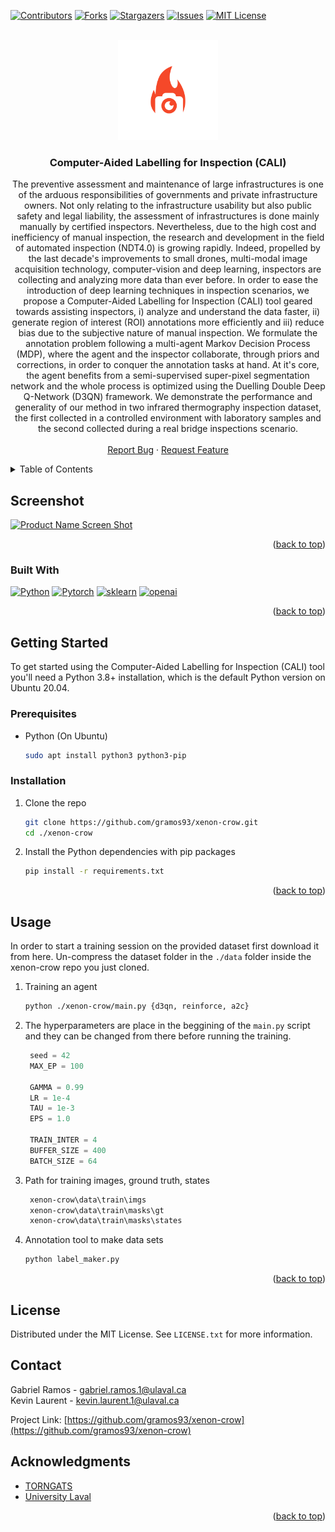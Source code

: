 <!-- Improved compatibility of back to top link: See: https://github.com/othneildrew/Best-README-Template/pull/73 -->
<a name="readme-top"></a>
<!--
*** Thanks for checking out the Best-README-Template. If you have a suggestion
*** that would make this better, please fork the repo and create a pull request
*** or simply open an issue with the tag "enhancement".
*** Don't forget to give the project a star!
*** Thanks again! Now go create something AMAZING! :D
-->



<!-- PROJECT SHIELDS -->
<!--
*** I'm using markdown "reference style" links for readability.
*** Reference links are enclosed in brackets [ ] instead of parentheses ( ).
*** See the bottom of this document for the declaration of the reference variables
*** for contributors-url, forks-url, etc. This is an optional, concise syntax you may use.
*** https://www.markdownguide.org/basic-syntax/#reference-style-links
-->
[![Contributors][contributors-shield]][contributors-url]
[![Forks][forks-shield]][forks-url]
[![Stargazers][stars-shield]][stars-url]
[![Issues][issues-shield]][issues-url]
[![MIT License][license-shield]][license-url]
<!-- [![LinkedIn][linkedin-shield]][linkedin-url] -->



<!-- PROJECT LOGO -->
<br />
<div align="center">
  <a href="https://github.com/gramos93/xenon-crow">
    <img src="assets/logo.png" alt="Logo" width="160" height="160">
  </a>

<h3 align="center">Computer-Aided Labelling for Inspection (CALI)</h3>

  <p align="center">
    The preventive assessment and maintenance of large infrastructures is one of the arduous responsibilities of governments and private infrastructure owners. Not only relating to the infrastructure usability but also public safety and legal liability, the assessment of infrastructures is done mainly manually by certified inspectors. Nevertheless, due to the high cost and inefficiency of manual inspection, the research and development in the field of automated inspection (NDT4.0) is growing rapidly. Indeed, propelled by the last decade's improvements to small drones, multi-modal image acquisition technology, computer-vision and deep learning, inspectors are collecting and analyzing more data than ever before. In order to ease the introduction of deep learning techniques in inspection scenarios, we propose a Computer-Aided Labelling for Inspection (CALI) tool geared towards assisting inspectors, i) analyze and understand the data faster, ii) generate region of interest (ROI) annotations more efficiently and iii) reduce bias due to the subjective nature of manual inspection. We formulate the annotation problem following a multi-agent Markov Decision Process (MDP), where the agent and the inspector collaborate, through priors and corrections, in order to conquer the annotation tasks at hand. At it's core, the agent benefits from a semi-supervised super-pixel segmentation network and the whole process is optimized using the Duelling Double Deep Q-Network (D3QN) framework. We demonstrate the performance and generality of our method in two infrared thermography inspection dataset, the first collected in a controlled environment with laboratory samples and the second collected during a real bridge inspections scenario.
    <br />
    <!-- <a href="https://github.com/gramos93/xenon-crow"><strong>Explore the docs »</strong></a> -->
    <!-- <br /> -->
    <br />
    <a href="https://github.com/gramos93/xenon-crow/issues">Report Bug</a>
    ·
    <a href="https://github.com/gramos93/xenon-crow/issues">Request Feature</a>
  </p>
</div>


<!-- TABLE OF CONTENTS -->
<details>
  <summary>Table of Contents</summary>
  <ol>
    <li>
      <a href="#screenshot">Screenshot</a>
      <ul>
        <li><a href="#built-with">Built With</a></li>
      </ul>
    </li>
    <li>
      <a href="#getting-started">Getting Started</a>
      <ul>
        <li><a href="#prerequisites">Prerequisites</a></li>
        <li><a href="#installation">Installation</a></li>
      </ul>
    </li>
    <li><a href="#usage">Usage</a></li>
    <li><a href="#license">License</a></li>
    <li><a href="#contact">Contact</a></li>
    <li><a href="#acknowledgments">Acknowledgments</a></li>
  </ol>
</details>



<!-- ABOUT THE PROJECT -->
## Screenshot

[![Product Name Screen Shot][product-screenshot]](https://example.com)

<!-- Here's a blank template to get started: To avoid retyping too much info. Do a search and replace with your text editor for the following: `gramos93`, `xenon-crow`, `twitter_handle`, `linkedin_username`, `ulaval.ca`, `gabriel.ramos.1`, `Xenon-Crow`, `Automatic thermal\IR imaging labeling software. Powered by semi-supervised semantic segmantation and Deep-RL.` -->

<p align="right">(<a href="#readme-top">back to top</a>)</p>



### Built With

<!-- * [![Next][Next.js]][Next-url]
* [![React][React.js]][React-url]
* [![Vue][Vue.js]][Vue-url]
* [![Angular][Angular.io]][Angular-url]
* [![Svelte][Svelte.dev]][Svelte-url]
* [![Laravel][Laravel.com]][Laravel-url]
* [![Bootstrap][Bootstrap.com]][Bootstrap-url]
* [![JQuery][JQuery.com]][JQuery-url] -->
[![Python][python.org]][Python-url] [![Pytorch][pytorch.org]][Pytorch-url] [![sklearn][sklearn.org]][sklearn-url] [![openai][openai.com]][openai-url] 

<p align="right">(<a href="#readme-top">back to top</a>)</p>



<!-- GETTING STARTED -->
## Getting Started

To get started using the Computer-Aided Labelling for Inspection (CALI) tool you'll need a Python 3.8+ installation, which is the default Python version on Ubuntu 20.04. 

### Prerequisites

* Python (On Ubuntu)
  ```sh
  sudo apt install python3 python3-pip
  ```

### Installation

1. Clone the repo
   ```sh
   git clone https://github.com/gramos93/xenon-crow.git
   cd ./xenon-crow
   ```
2. Install the Python dependencies with pip packages
   ```sh
   pip install -r requirements.txt
   ```

<p align="right">(<a href="#readme-top">back to top</a>)</p>


<!-- USAGE EXAMPLES -->
## Usage

In order to start a training session on the provided dataset first download it from here. Un-compress the dataset folder in the `./data` folder inside the xenon-crow repo you just cloned.

1. Training an agent
   ```sh
   python ./xenon-crow/main.py {d3qn, reinforce, a2c}
   ```
2. The hyperparameters are place in the beggining of the `main.py` script and they can be changed from there before running the training.
   ```python
    seed = 42
    MAX_EP = 100

    GAMMA = 0.99
    LR = 1e-4
    TAU = 1e-3
    EPS = 1.0

    TRAIN_INTER = 4
    BUFFER_SIZE = 400
    BATCH_SIZE = 64
   ```
 3. Path for training images, ground truth, states
    ```sh
     xenon-crow\data\train\imgs
     xenon-crow\data\train\masks\gt
     xenon-crow\data\train\masks\states
    ```
4. Annotation tool to make data sets
    ```python
   python label_maker.py
   ```

<p align="right">(<a href="#readme-top">back to top</a>)</p>



<!-- ROADMAP -->
<!-- ## Roadmap

- [ ] Feature 1
- [ ] Feature 2
- [ ] Feature 3
    - [ ] Nested Feature

See the [open issues](https://github.com/gramos93/xenon-crow/issues) for a full list of proposed features (and known issues).

<p align="right">(<a href="#readme-top">back to top</a>)</p> -->



<!-- CONTRIBUTING -->
<!-- ## Contributing

Contributions are what make the open source community such an amazing place to learn, inspire, and create. Any contributions you make are **greatly appreciated**.

If you have a suggestion that would make this better, please fork the repo and create a pull request. You can also simply open an issue with the tag "enhancement".
Don't forget to give the project a star! Thanks again!

1. Fork the Project
2. Create your Feature Branch (`git checkout -b feature/AmazingFeature`)
3. Commit your Changes (`git commit -m 'Add some AmazingFeature'`)
4. Push to the Branch (`git push origin feature/AmazingFeature`)
5. Open a Pull Request

<p align="right">(<a href="#readme-top">back to top</a>)</p> -->



<!-- LICENSE -->
## License

Distributed under the MIT License. See `LICENSE.txt` for more information.

<!-- CONTACT -->
## Contact

Gabriel Ramos - gabriel.ramos.1@ulaval.ca
<br>
Kevin Laurent - kevin.laurent.1@ulaval.ca

Project Link: [https://github.com/gramos93/xenon-crow](https://github.com/gramos93/xenon-crow)


<!-- ACKNOWLEDGMENTS -->
## Acknowledgments

* [TORNGATS](https://torngats.ca)
* [University Laval](https://ulaval.ca/en)

<p align="right">(<a href="#readme-top">back to top</a>)</p>



<!-- MARKDOWN LINKS & IMAGES -->
<!-- https://www.markdownguide.org/basic-syntax/#reference-style-links -->
[contributors-shield]: https://img.shields.io/github/contributors/gramos93/xenon-crow.svg?style=for-the-badge
[contributors-url]: https://github.com/gramos93/xenon-crow/graphs/contributors
[forks-shield]: https://img.shields.io/github/forks/gramos93/xenon-crow.svg?style=for-the-badge
[forks-url]: https://github.com/gramos93/xenon-crow/network/members
[stars-shield]: https://img.shields.io/github/stars/gramos93/xenon-crow.svg?style=for-the-badge
[stars-url]: https://github.com/gramos93/xenon-crow/stargazers
[issues-shield]: https://img.shields.io/github/issues/gramos93/xenon-crow.svg?style=for-the-badge
[issues-url]: https://github.com/gramos93/xenon-crow/issues
[license-shield]: https://img.shields.io/github/license/gramos93/xenon-crow.svg?style=for-the-badge
[license-url]: https://github.com/gramos93/xenon-crow/blob/master/LICENSE.txt
[linkedin-shield]: https://img.shields.io/badge/-LinkedIn-black.svg?style=for-the-badge&logo=linkedin&colorB=555
[linkedin-url]: https://linkedin.com/in/linkedin_username
[product-screenshot]: assets/screenshot.png
[Next.js]: https://img.shields.io/badge/next.js-000000?style=for-the-badge&logo=nextdotjs&logoColor=white
[Next-url]: https://nextjs.org/
[React.js]: https://img.shields.io/badge/React-20232A?style=for-the-badge&logo=react&logoColor=61DAFB
[React-url]: https://reactjs.org/
[Vue.js]: https://img.shields.io/badge/Vue.js-35495E?style=for-the-badge&logo=vuedotjs&logoColor=4FC08D
[Vue-url]: https://vuejs.org/
[Angular.io]: https://img.shields.io/badge/Angular-DD0031?style=for-the-badge&logo=angular&logoColor=white
[Angular-url]: https://angular.io/
[Svelte.dev]: https://img.shields.io/badge/Svelte-4A4A55?style=for-the-badge&logo=svelte&logoColor=FF3E00
[Svelte-url]: https://svelte.dev/
[Laravel.com]: https://img.shields.io/badge/Laravel-FF2D20?style=for-the-badge&logo=laravel&logoColor=white
[Laravel-url]: https://laravel.com
[Bootstrap.com]: https://img.shields.io/badge/Bootstrap-563D7C?style=for-the-badge&logo=bootstrap&logoColor=white
[Bootstrap-url]: https://getbootstrap.com
[JQuery.com]: https://img.shields.io/badge/jQuery-0769AD?style=for-the-badge&logo=jquery&logoColor=white
[JQuery-url]: https://jquery.com 
[Python.org]: https://img.shields.io/badge/python-0769AD?style=for-the-badge&logo=python&logoColor=yellow
[Python-url]: https://python.org
[Pytorch.org]: https://img.shields.io/badge/pytorch-0769AD?style=for-the-badge&logo=pytorch&logoColor=red
[Pytorch-url]: https://pytorch.org
[sklearn.org]: https://img.shields.io/badge/sklearn-0769AD?style=for-the-badge&logo=scikit-learn&logoColor=white
[sklearn-url]: https://scikit-learn.org
[openai.com]: https://img.shields.io/badge/openai-0769AD?style=for-the-badge&logo=openai&logoColor=black
[openai-url]: https://openai.com
